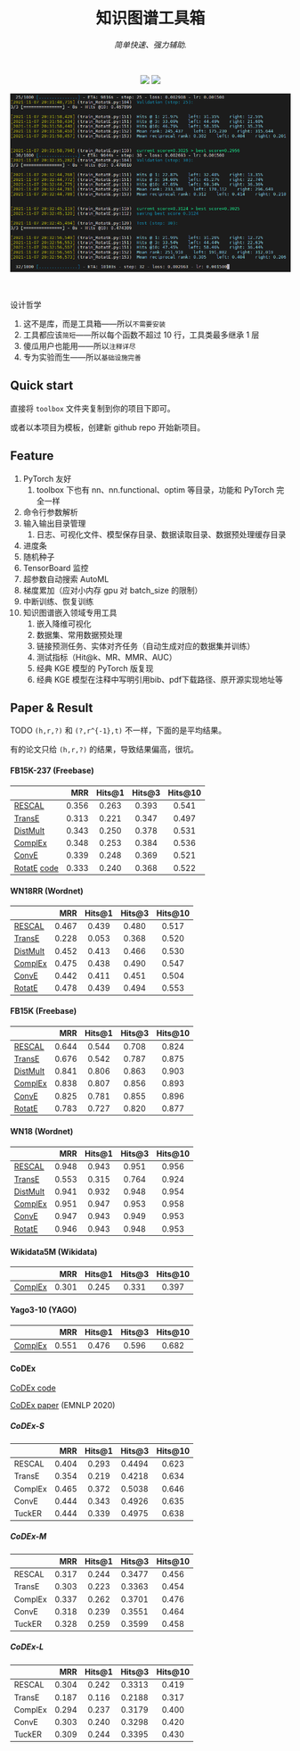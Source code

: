 <h1 align="center">知识图谱工具箱</h1>

*<p align="center">简单快速、强力辅助.</p>*

<br/>
<p align="center">
  <a href="https://github.com/LinXueyuanStdio/KGE-toolbox"><img src="https://img.shields.io/badge/license-Apache2.0-blue.svg?label=License&style=flat" /></a>
  <a href="https://github.com/LinXueyuanStdio/KGE-toolbox"><img src="https://img.shields.io/badge/PRs-welcome-brightgreen.svg?style=flat" /></a>
</p>

![](vis.png)

<br/>

设计哲学

1. 这不是库，而是工具箱——所以`不需要安装`
2. 工具都应该`简短`——所以每个函数不超过 10 行，工具类最多继承 1 层
3. 傻瓜用户也能用——所以`注释详尽`
4. 专为实验而生——所以`基础设施完善`

## Quick start

直接将 `toolbox` 文件夹复制到你的项目下即可。

或者以本项目为模板，创建新 github repo 开始新项目。

## Feature

1. PyTorch 友好
    1. toolbox 下也有 nn、nn.functional、optim 等目录，功能和 PyTorch 完全一样
2. 命令行参数解析
3. 输入输出目录管理
    1. 日志、可视化文件、模型保存目录、数据读取目录、数据预处理缓存目录
4. 进度条
5. 随机种子
6. TensorBoard 监控
7. 超参数自动搜索 AutoML
8. 梯度累加（应对小内存 gpu 对 batch_size 的限制）
9. 中断训练、恢复训练
2. 知识图谱嵌入领域专用工具
    1. 嵌入降维可视化
    2. 数据集、常用数据预处理
    3. 链接预测任务、实体对齐任务（自动生成对应的数据集并训练）
    4. 测试指标（Hit@k、MR、MMR、AUC）
    5. 经典 KGE 模型的 PyTorch 版复现
    6. 经典 KGE 模型在注释中写明引用bib、pdf下载路径、原开源实现地址等

## Paper & Result

TODO `(h,r,?)` 和 `(?,r^{-1},t)` 不一样，下面的是平均结果。

有的论文只给 `(h,r,?)` 的结果，导致结果偏高，很坑。

#### FB15K-237 (Freebase)

|                                                                                                                                  |   MRR | Hits@1 | Hits@3 | Hits@10 |
| -------------------------------------------------------------------------------------------------------------------------------- | ----: | :----: | :----: | :-----: |
| [RESCAL](http://www.icml-2011.org/papers/438_icmlpaper.pdf)                                                                      | 0.356 | 0.263  | 0.393  |  0.541  |
| [TransE](https://papers.nips.cc/paper/5071-translating-embeddings-for-modeling-multi-relational-data)                            | 0.313 | 0.221  | 0.347  |  0.497  |
| [DistMult](https://www.microsoft.com/en-us/research/wp-content/uploads/2016/02/ICLR2015_updated.pdf)                             | 0.343 | 0.250  | 0.378  |  0.531  |
| [ComplEx](http://proceedings.mlr.press/v48/trouillon16.pdf)                                                                      | 0.348 | 0.253  | 0.384  |  0.536  |
| [ConvE](https://arxiv.org/abs/1707.01476)                                                                                        | 0.339 | 0.248  | 0.369  |  0.521  |
| [RotatE](https://openreview.net/pdf?id=HkgEQnRqYQ) [code](https://github.com/DeepGraphLearning/KnowledgeGraphEmbedding) | 0.333 | 0.240  | 0.368  |  0.522  |

#### WN18RR (Wordnet)

|                                                                                                       |   MRR | Hits@1 | Hits@3 | Hits@10 |
| ----------------------------------------------------------------------------------------------------- | ----: | :----: | :----: | :-----: |
| [RESCAL](http://www.icml-2011.org/papers/438_icmlpaper.pdf)                                           | 0.467 | 0.439  | 0.480  |  0.517  |
| [TransE](https://papers.nips.cc/paper/5071-translating-embeddings-for-modeling-multi-relational-data) | 0.228 | 0.053  | 0.368  |  0.520  |
| [DistMult](https://www.microsoft.com/en-us/research/wp-content/uploads/2016/02/ICLR2015_updated.pdf)  | 0.452 | 0.413  | 0.466  |  0.530  |
| [ComplEx](http://proceedings.mlr.press/v48/trouillon16.pdf)                                           | 0.475 | 0.438  | 0.490  |  0.547  |
| [ConvE](https://arxiv.org/abs/1707.01476)                                                             | 0.442 | 0.411  | 0.451  |  0.504  |
| [RotatE](https://openreview.net/pdf?id=HkgEQnRqYQ)                                                    | 0.478 | 0.439  | 0.494  |  0.553  |

#### FB15K (Freebase)

|                                                                                                       |   MRR | Hits@1 | Hits@3 | Hits@10 |
| ----------------------------------------------------------------------------------------------------- | ----: | :----: | :----: | :-----: |
| [RESCAL](http://www.icml-2011.org/papers/438_icmlpaper.pdf)                                           | 0.644 | 0.544  | 0.708  |  0.824  |
| [TransE](https://papers.nips.cc/paper/5071-translating-embeddings-for-modeling-multi-relational-data) | 0.676 | 0.542  | 0.787  |  0.875  |
| [DistMult](https://www.microsoft.com/en-us/research/wp-content/uploads/2016/02/ICLR2015_updated.pdf)  | 0.841 | 0.806  | 0.863  |  0.903  |
| [ComplEx](http://proceedings.mlr.press/v48/trouillon16.pdf)                                           | 0.838 | 0.807  | 0.856  |  0.893  |
| [ConvE](https://arxiv.org/abs/1707.01476)                                                             | 0.825 | 0.781  | 0.855  |  0.896  |
| [RotatE](https://openreview.net/pdf?id=HkgEQnRqYQ)                                                    | 0.783 | 0.727  | 0.820  |  0.877  |

#### WN18 (Wordnet)

|                                                                                                       |   MRR | Hits@1 | Hits@3 | Hits@10 |
| ----------------------------------------------------------------------------------------------------- | ----: | :----: | :----: | :-----: |
| [RESCAL](http://www.icml-2011.org/papers/438_icmlpaper.pdf)                                           | 0.948 | 0.943  | 0.951  |  0.956  |
| [TransE](https://papers.nips.cc/paper/5071-translating-embeddings-for-modeling-multi-relational-data) | 0.553 | 0.315  | 0.764  |  0.924  |
| [DistMult](https://www.microsoft.com/en-us/research/wp-content/uploads/2016/02/ICLR2015_updated.pdf)  | 0.941 | 0.932  | 0.948  |  0.954  |
| [ComplEx](http://proceedings.mlr.press/v48/trouillon16.pdf)                                           | 0.951 | 0.947  | 0.953  |  0.958  |
| [ConvE](https://arxiv.org/abs/1707.01476)                                                             | 0.947 | 0.943  | 0.949  |  0.953  |
| [RotatE](https://openreview.net/pdf?id=HkgEQnRqYQ)                                                    | 0.946 | 0.943  | 0.948  |  0.953  |

#### Wikidata5M (Wikidata)

|                                                             |   MRR | Hits@1 | Hits@3 | Hits@10 |
| ----------------------------------------------------------- | ----: | :----: | :----: | :-----: |
| [ComplEx](http://proceedings.mlr.press/v48/trouillon16.pdf) | 0.301 | 0.245  | 0.331  |  0.397  |

#### Yago3-10 (YAGO)

|                                                             |   MRR | Hits@1 | Hits@3 | Hits@10 |
| ----------------------------------------------------------- | ----: | :----: | :----: | :-----: |
| [ComplEx](http://proceedings.mlr.press/v48/trouillon16.pdf) | 0.551 | 0.476  | 0.596  |  0.682  |

#### CoDEx

[CoDEx code](https://github.com/tsafavi/codex)

[CoDEx paper](https://arxiv.org/pdf/2009.07810.pdf) (EMNLP 2020)

##### CoDEx-S

|         |   MRR | Hits@1 | Hits@3 | Hits@10 |
| ------- | ----: | :----: | :----: | :-----: |
| RESCAL  | 0.404 | 0.293  | 0.4494 |  0.623  |
| TransE  | 0.354 | 0.219  | 0.4218 |  0.634  |
| ComplEx | 0.465 | 0.372  | 0.5038 |  0.646  |
| ConvE   | 0.444 | 0.343  | 0.4926 |  0.635  |
| TuckER  | 0.444 | 0.339  | 0.4975 |  0.638  |

##### CoDEx-M

|         |   MRR | Hits@1 | Hits@3 | Hits@10 |
| ------- | ----: | :----: | :----: | :-----: |
| RESCAL  | 0.317 | 0.244  | 0.3477 |  0.456  |
| TransE  | 0.303 | 0.223  | 0.3363 |  0.454  |
| ComplEx | 0.337 | 0.262  | 0.3701 |  0.476  |
| ConvE   | 0.318 | 0.239  | 0.3551 |  0.464  |
| TuckER  | 0.328 | 0.259  | 0.3599 |  0.458  |

##### CoDEx-L

|         |   MRR | Hits@1 | Hits@3 | Hits@10 |
| ------- | ----: | :----: | :----: | :-----: |
| RESCAL  | 0.304 | 0.242  | 0.3313 |  0.419  |
| TransE  | 0.187 | 0.116  | 0.2188 |  0.317  |
| ComplEx | 0.294 | 0.237  | 0.3179 |  0.400  |
| ConvE   | 0.303 | 0.240  | 0.3298 |  0.420  |
| TuckER  | 0.309 | 0.244  | 0.3395 |  0.430  |

